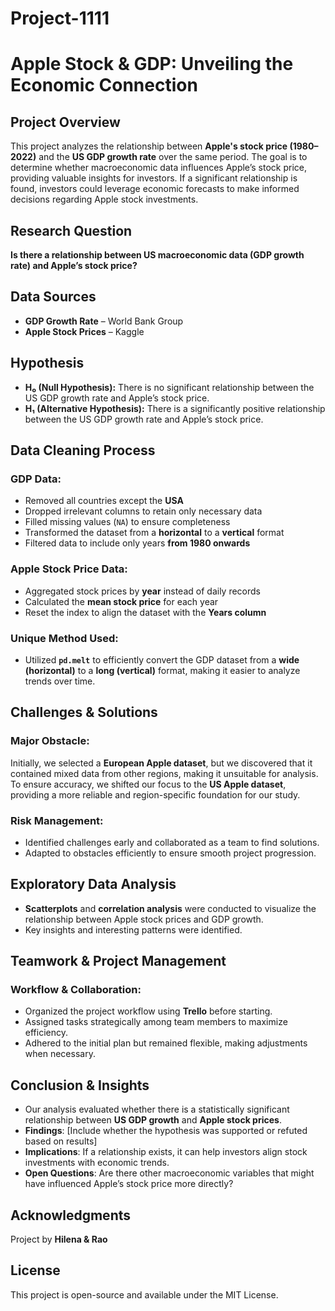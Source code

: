 # Project-1111
# Apple Stock & GDP: Unveiling the Economic Connection

## Project Overview
This project analyzes the relationship between **Apple's stock price (1980–2022)** and the **US GDP growth rate** over the same period. The goal is to determine whether macroeconomic data influences Apple’s stock price, providing valuable insights for investors. If a significant relationship is found, investors could leverage economic forecasts to make informed decisions regarding Apple stock investments.

## Research Question
**Is there a relationship between US macroeconomic data (GDP growth rate) and Apple’s stock price?**

## Data Sources
- **GDP Growth Rate** – World Bank Group
- **Apple Stock Prices** – Kaggle

## Hypothesis
- **H₀ (Null Hypothesis):** There is no significant relationship between the US GDP growth rate and Apple’s stock price.
- **H₁ (Alternative Hypothesis):** There is a significantly positive relationship between the US GDP growth rate and Apple’s stock price.

## Data Cleaning Process
### GDP Data:
- Removed all countries except the **USA**
- Dropped irrelevant columns to retain only necessary data
- Filled missing values (`NA`) to ensure completeness
- Transformed the dataset from a **horizontal** to a **vertical** format
- Filtered data to include only years **from 1980 onwards**

### Apple Stock Price Data:
- Aggregated stock prices by **year** instead of daily records
- Calculated the **mean stock price** for each year
- Reset the index to align the dataset with the **Years column**

### Unique Method Used:
- Utilized **`pd.melt`** to efficiently convert the GDP dataset from a **wide (horizontal)** to a **long (vertical)** format, making it easier to analyze trends over time.

## Challenges & Solutions
### Major Obstacle:
Initially, we selected a **European Apple dataset**, but we discovered that it contained mixed data from other regions, making it unsuitable for analysis. To ensure accuracy, we shifted our focus to the **US Apple dataset**, providing a more reliable and region-specific foundation for our study.

### Risk Management:
- Identified challenges early and collaborated as a team to find solutions.
- Adapted to obstacles efficiently to ensure smooth project progression.

## Exploratory Data Analysis
- **Scatterplots** and **correlation analysis** were conducted to visualize the relationship between Apple stock prices and GDP growth.
- Key insights and interesting patterns were identified.

## Teamwork & Project Management
### Workflow & Collaboration:
- Organized the project workflow using **Trello** before starting.
- Assigned tasks strategically among team members to maximize efficiency.
- Adhered to the initial plan but remained flexible, making adjustments when necessary.

## Conclusion & Insights
- Our analysis evaluated whether there is a statistically significant relationship between **US GDP growth** and **Apple stock prices**.
- **Findings**: [Include whether the hypothesis was supported or refuted based on results]
- **Implications**: If a relationship exists, it can help investors align stock investments with economic trends.
- **Open Questions**: Are there other macroeconomic variables that might have influenced Apple’s stock price more directly?

## Acknowledgments
Project by **Hilena & Rao**

## License
This project is open-source and available under the MIT License.


